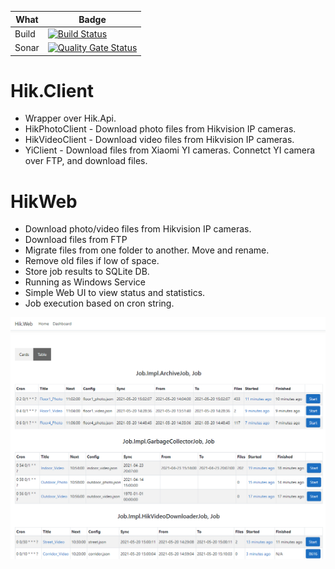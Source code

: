 | What | Badge|
| ---- | ---- |
| Build | [![Build Status](https://dev.azure.com/khmelovskyi/HikConsole/_apis/build/status/vov4uk.HikConsole?branchName=master)](https://dev.azure.com/khmelovskyi/HikConsole/_build/latest?definitionId=1&branchName=master)|
| Sonar | [![Quality Gate Status](https://sonarcloud.io/api/project_badges/measure?project=vov4uk_HikConsole&metric=alert_status)](https://sonarcloud.io/summary/new_code?id=vov4uk_HikConsole)|

# Hik.Client
* Wrapper over Hik.Api.
* HikPhotoClient - Download photo files from Hikvision IP cameras.
* HikVideoClient - Download video files from Hikvision IP cameras.
* YiClient - Download files from Xiaomi YI cameras. Connetct YI camera over FTP, and download files.

# HikWeb
* Download photo/video files from Hikvision IP cameras.
* Download files from FTP
* Migrate files from one folder to another. Move and rename.
* Remove old files if low of space.
* Store job results to SQLite DB.
* Running as Windows Service
* Simple Web UI to view status and statistics.
* Job execution based on cron string.

![Alt text](HikConsole.png?raw=true "Output example")
